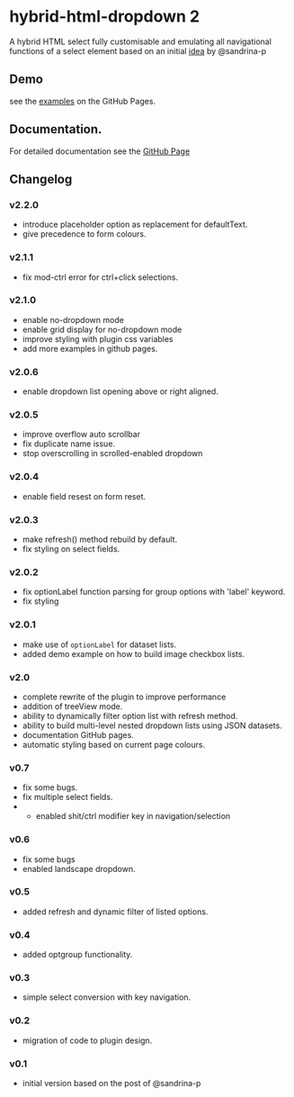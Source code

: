 # hybrid-html-dropdown 2
A hybrid HTML select fully customisable and emulating all navigational functions of a select element based on an initial [idea](https://css-tricks.com/striking-a-balance-between-native-and-custom-select-elements/) by @sandrina-p

## Demo
see the [examples](https://aurovrata.github.io/hybrid-html-dropdown/examples/) on the GitHub Pages.
## Documentation.
For detailed documentation see the [GitHub Page](https://aurovrata.github.io/hybrid-html-dropdown/)

## Changelog
### v2.2.0
* introduce placeholder option as replacement for defaultText.
* give precedence to form colours.
### v2.1.1
* fix mod-ctrl error for ctrl+click selections.
### v2.1.0
* enable no-dropdown mode
* enable grid display for no-dropdown mode
* improve styling with plugin css variables
* add more examples in github pages.
### v2.0.6
* enable dropdown list opening above or right aligned.
### v2.0.5
* improve overflow auto scrollbar
* fix duplicate name issue.
* stop overscrolling in scrolled-enabled dropdown
### v2.0.4
* enable field resest on form reset.
### v2.0.3
* make refresh() method rebuild by default.
* fix styling on select fields.
### v2.0.2
* fix optionLabel function parsing for group options with 'label' keyword.
* fix styling
### v2.0.1
* make use of `optionLabel` for dataset lists.
* added demo example on how to build image checkbox lists.
### v2.0
* complete rewrite of the plugin to improve performance
* addition of treeView mode.
* ability to dynamically filter option list with refresh method.
* ability to build multi-level nested dropdown lists using JSON datasets.
* documentation GitHub pages.
* automatic styling based on current page colours.
### v0.7
* fix some bugs.
* fix multiple select fields.
* * enabled shit/ctrl modifier key in navigation/selection
### v0.6
* fix some bugs
* enabled landscape dropdown.
### v0.5
* added refresh and dynamic filter of listed options.
### v0.4
* added optgroup functionality.
### v0.3
* simple select conversion with key navigation.
### v0.2
* migration of code to plugin design.
### v0.1
* initial version based on the post of @sandrina-p
